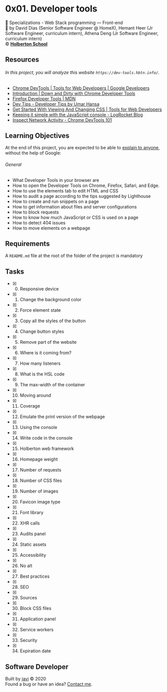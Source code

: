 # 0x01. Developer tools
:open_file_folder: Specializations - Web Stack programming ― Front-end  
:bust_in_silhouette: by David Dias (Senior Software Engineer @ HomeX), Hemant Heer (Jr Software Engineer, curriculum intern), Athena Deng (Jr Software Engineer, curriculum intern)  
:copyright: **[Holberton School](https://www.holbertonschool.com/)**

## Resources
###### In this project, you will analyze this website ```https://dev-tools.hbtn.info/```.
* [Chrome DevTools | Tools for Web Developers | Google Developers](https://developers.google.com/web/tools/chrome-devtools/)
* [Introduction | Down and Dirty with Chrome Developer Tools](https://blittle.github.io/chrome-dev-tools/)
* [Firefox Developer Tools | MDN](https://developer.mozilla.org/en-US/docs/Tools)
* [Dev Tips - Developer Tips by Umar Hansa](https://umaar.com/dev-tips/)
* [Get Started With Viewing And Changing CSS | Tools for Web Developers](https://developers.google.com/web/tools/chrome-devtools/css)
* [Keeping it simple with the JavaScript console - LogRocket Blog](https://blog.logrocket.com/keeping-it-simple-with-the-javascript-console/)
* [Inspect Network Activity - Chrome DevTools 101](https://www.youtube.com/watch?v=e1gAyQuIFQo&feature=youtu.be)

## Learning Objectives
At the end of this project, you are expected to be able to [explain to anyone](https://fs.blog/2012/04/feynman-technique/), without the help of Google:
###### General
* What Developer Tools in your browser are
* How to open the Developer Tools on Chrome, Firefox, Safari, and Edge.
* How to use the elements tab to edit HTML and CSS
* How to audit a page according to the tips suggested by Lighthouse
* How to create and run snippets on a page
* How to get information about files and server configurations
* How to block requests
* How to know how much JavaScript or CSS is used on a page
* How to detect 404 issues
* How to move elements on a webpage

## Requirements
A ```README.md``` file at the root of the folder of the project is mandatory

## Tasks
* [x] 0. Responsive device
* [x] 1. Change the background color
* [x] 2. Force element state
* [x] 3. Copy all the styles of the button
* [x] 4. Change button styles
* [x] 5. Remove part of the website
* [x] 6. Where is it coming from?
* [x] 7. How many listeners
* [x] 8. What is the HSL code
* [x] 9. The max-width of the container
* [x] 10. Moving around
* [x] 11. Coverage
* [x] 12. Emulate the print version of the webpage
* [x] 13. Using the console
* [x] 14. Write code in the console
* [x] 15. Holberton web framework
* [x] 16. Homepage weight
* [x] 17. Number of requests
* [x] 18. Number of CSS files
* [x] 19. Number of images
* [x] 20. Favicon image type
* [x] 21. Font library
* [x] 22. XHR calls
* [x] 23. Audits panel
* [x] 24. Static assets
* [x] 25. Accessibility
* [x] 26. No alt
* [x] 27. Best practices
* [x] 28. SEO
* [x] 29. Sources
* [x] 30. Block CSS files
* [x] 31. Application panel
* [x] 32. Service workers
* [x] 33. Security
* [x] 34. Expiration date

## Software Developer
Built by [javi](https://github.com/javi0x00) :copyright: 2020  
Found a bug or have an idea? [Contact me](https://www.linkedin.com/in/javi0x00/).
